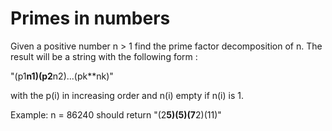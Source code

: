 # Primes in numbers

Given a positive number n > 1 find the prime factor decomposition of n. The result will be a string with the following form :

 "(p1**n1)(p2**n2)...(pk**nk)"

with the p(i) in increasing order and n(i) empty if n(i) is 1.

Example: n = 86240 should return "(2**5)(5)(7**2)(11)"
